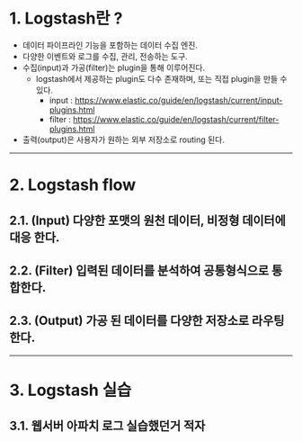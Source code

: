 # 1. Logstash란 ?
* 데이터 파이프라인 기능을 포함하는 데이터 수집 엔진.
* 다양한 이벤트와 로그를 수집, 관리, 전송하는 도구.
* 수집(input)과 가공(filter)는 plugin을 통해 이루어진다.
   - logstash에서 제공하는 plugin도 다수 존재하며, 또는 직접 plugin을 만들 수 있다.
      + input : https://www.elastic.co/guide/en/logstash/current/input-plugins.html
      + filter : https://www.elastic.co/guide/en/logstash/current/filter-plugins.html
* 출력(output)은 사용자가 원하는 외부 저장소로 routing 된다.

****

# 2. Logstash flow
## 2.1. (Input) 다양한 포맷의 원천 데이터, 비정형 데이터에 대응 한다.

## 2.2. (Filter) 입력된 데이터를 분석하여 공통형식으로 통합한다.

## 2.3. (Output) 가공 된 데이터를 다양한 저장소로 라우팅한다.


****

# 3. Logstash 실습
## 3.1. 웹서버 아파치 로그 실습했던거 적자